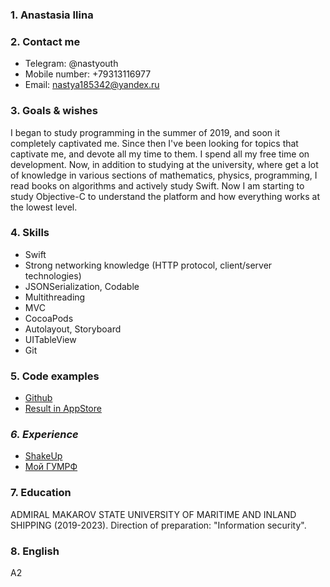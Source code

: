 ### **1. Anastasia Ilina**
### **2. Contact me**
* Telegram: @nastyouth
* Mobile number: +79313116977
* Email: nastya185342@yandex.ru 

### **3. Goals & wishes**
I began to study programming in the summer of 2019, and soon it completely captivated me. Since then I've been looking for topics that captivate me, and devote all my time to them. I spend all my free time on development. Now, in addition to studying at the university, where get a lot of knowledge in various sections of mathematics, physics, programming, I read books on algorithms and actively study Swift. Now I am starting to study Objective-C to understand the platform and how everything works at the lowest level.

### **4. Skills**
* Swift
* Strong networking knowledge (HTTP protocol, client/server technologies)
* JSONSerialization, Codable
* Multithreading
* MVC
* CocoaPods
* Autolayout, Storyboard
* UITableView
* Git

### **5. Code examples**
* [Github](https://github.com/nastyouth/ScheduleApp)
* [Result in AppStore](https://apps.apple.com/app/moi-gumrf/id1484830807)

### *6. *Experience**
* [ShakeUp](https://shakeup.app)
* [Мой ГУМРФ](https://apps.apple.com/app/moi-gumrf/id1484830807)

### **7. Education**
ADMIRAL MAKAROV STATE UNIVERSITY OF MARITIME AND INLAND SHIPPING (2019-2023).
Direction of preparation: "Information security".

### **8. English**
A2